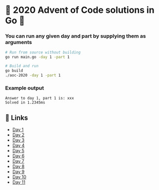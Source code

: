 # :gift: 2020 Advent of Code solutions in Go :gift:

### You can run any given day and part by supplying them as arguments
```bash
# Run from source without building
go run main.go -day 1 -part 1

# Build and run
go build
./aoc-2020 -day 1 -part 1
```

### Example output
```
Answer to day 1, part 1 is: xxx
Solved in 1.2345ms
```

## :christmas_tree: Links
* [Day 1](day/one/one.go) 
* [Day 2](day/two/two.go)
* [Day 3](day/three/three.go)
* [Day 4](day/four/four.go)
* [Day 5](day/five/five.go)
* [Day 6](day/six/six.go)
* [Day 7](day/seven/seven.go)
* [Day 8](day/eight/eight.go)
* [Day 9](day/nine/nine.go)
* [Day 10](day/ten/ten.go)
* [Day 11](day/eleven/eleven.go)
